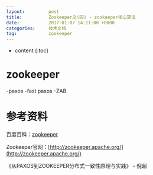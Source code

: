 ```yaml
---
layout:			post
title:			Zookeeper之(四) - zookeeper核心算法
date:			2017-01-07 14:11:00 +0800
categories:		技术文档
tag:			zookeeper
---
```


* content
{:toc}


zookeeper
=======================================

-paxos 
-fast paxos 
-ZAB 


参考资料
=======================================

百度百科：[zookeeper](http://baike.baidu.com/link?url=OB8b21xw3UldXVI0ghTO_cpEEw0BbjDlVtUJb4BoVpuCh7t6VmDP2MCxxt36KI4TK2ZzJ3a0oxkIrK5ozovm6h6F6UqDvu5CN7wanmGc-5W)

Zookeeper官网：[http://zookeeper.apache.org/](http://zookeeper.apache.org/)

《从PAXOS到ZOOKEEPER分布式一致性原理与实践》 - 倪超
